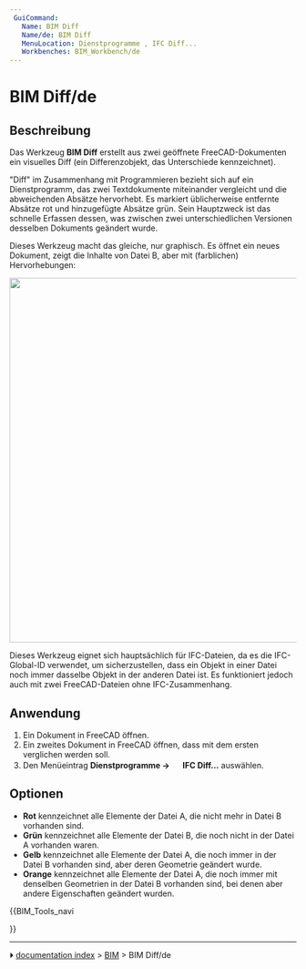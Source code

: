 ```yaml
---
 GuiCommand:
   Name: BIM Diff
   Name/de: BIM Diff
   MenuLocation: Dienstprogramme , IFC Diff...
   Workbenches: BIM_Workbench/de
---
```


# BIM Diff/de



## Beschreibung

Das Werkzeug **BIM Diff** erstellt aus zwei geöffnete FreeCAD-Dokumenten ein visuelles Diff (ein Differenzobjekt, das Unterschiede kennzeichnet).

\"Diff\" im Zusammenhang mit Programmieren bezieht sich auf ein Dienstprogramm, das zwei Textdokumente miteinander vergleicht und die abweichenden Absätze hervorhebt. Es markiert üblicherweise entfernte Absätze rot und hinzugefügte Absätze grün. Sein Hauptzweck ist das schnelle Erfassen dessen, was zwischen zwei unterschiedlichen Versionen desselben Dokuments geändert wurde.

Dieses Werkzeug macht das gleiche, nur graphisch. Es öffnet ein neues Dokument, zeigt die Inhalte von Datei B, aber mit (farblichen) Hervorhebungen:

<img alt="" src=images/BIM_Diff_example.jpg  style="width:640px;">

Dieses Werkzeug eignet sich hauptsächlich für IFC-Dateien, da es die IFC-Global-ID verwendet, um sicherzustellen, dass ein Objekt in einer Datei noch immer dasselbe Objekt in der anderen Datei ist. Es funktioniert jedoch auch mit zwei FreeCAD-Dateien ohne IFC-Zusammenhang.



## Anwendung

1.  Ein Dokument in FreeCAD öffnen.
2.  Ein zweites Dokument in FreeCAD öffnen, dass mit dem ersten verglichen werden soll.
3.  Den Menüeintrag **Dienstprogramme → <img src="images/BIM_Diff.svg" width=16px> IFC Diff...** auswählen.



## Optionen

-   **Rot** kennzeichnet alle Elemente der Datei A, die nicht mehr in Datei B vorhanden sind.
-   **Grün** kennzeichnet alle Elemente der Datei B, die noch nicht in der Datei A vorhanden waren.
-   **Gelb** kennzeichnet alle Elemente der Datei A, die noch immer in der Datei B vorhanden sind, aber deren Geometrie geändert wurde.
-   **Orange** kennzeichnet alle Elemente der Datei A, die noch immer mit denselben Geometrien in der Datei B vorhanden sind, bei denen aber andere Eigenschaften geändert wurden.





{{BIM_Tools_navi

}}



---
⏵ [documentation index](../README.md) > [BIM](BIM_Workbench.md) > BIM Diff/de
